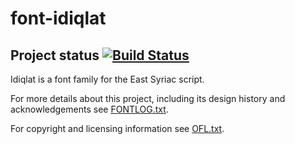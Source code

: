 # font-idiqlat

## Project status [![Build Status](https://build.palaso.org/app/rest/builds/buildType:Fonts_Idiqlat/statusIcon)](https://build.palaso.org/viewType.html?buildTypeId=Fonts_Idiqlat&guest=1)  

Idiqlat is a font family for the East Syriac script.

For more details about this project, including its design history and acknowledgements see [FONTLOG.txt](FONTLOG.txt).

For copyright and licensing information see [OFL.txt](OFL.txt).
